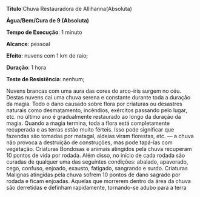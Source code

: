 **Titulo**:Chuva Restauradora de Allihanna(Absoluta)

**Água/Bem/Cura de 9 (Absoluta)**

**Tempo de Execução**: 1 minuto

**Alcance**: pessoal

**Efeito**: nuvens com 1 km de raio;

**Duração**: 1 hora

**Teste de Resistência**: nenhum;

Nuvens brancas com uma aura das cores do arco-íris surgem no céu. Destas 
nuvens cai uma chuva serena e constante durante toda a duração da magia. Todo o dano causado sobre flora por criaturas ou desastres naturais como desmatamento, incêndios, exércitos passando pelo lugar, 
etc. no último ano é gradualmente restaurado ao longo da duração da magia. 
Quando a magia termina, toda a flora está completamente recuperada e as terras estão muito férteis. Isso pode significar que fazendas são tomadas por matagal, aldeias viram florestas, etc. — a chuva não provoca a destruição de construções, mas pode tapá-las com vegetação.
Criaturas Bondosas e animais atingidos pela chuva recuperam 10 pontos de vida por rodada. Além disso, no início de cada rodada são curadas de qualquer uma das seguintes condições: abalado, apavorado, cego, confuso, enjoado, exausto, fatigado, sangrando e surdo.
Criaturas Malignas atingidas pela chuva sofrem 10 pontos de dano sagrado por rodada e ficam enjoadas. Aquelas que morrerem dentro da área da chuva são derretidas e definham rapidamente, tornando-se adubo para a terra
